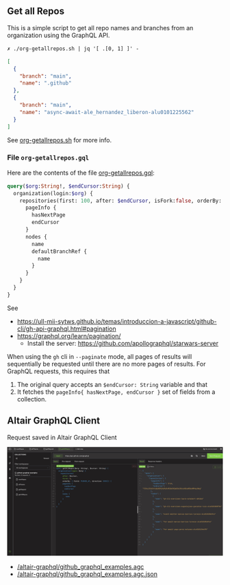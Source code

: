 ## Get all Repos


This is a simple script to get all repo names and branches from an organization using the GraphQL API.


```
✗ ./org-getallrepos.sh | jq '[ .[0, 1] ]' -
```
```json
[
  {
    "branch": "main",
    "name": ".github"
  },
  {
    "branch": "main",
    "name": "async-await-ale_hernandez_liberon-alu0101225562"
  }
]
```

See [org-getallrepos.sh](org-getallrepos.sh) for more info.

### File `org-getallrepos.gql`

Here are the contents of the file [org-getallrepos.gql](org-getallrepos.gql):

```graphql
query($org:String!, $endCursor:String) {
  organization(login:$org) {
    repositories(first: 100, after: $endCursor, isFork:false, orderBy: {field:NAME, direction:ASC}) {
      pageInfo {
        hasNextPage
        endCursor
      }
      nodes {
        name
        defaultBranchRef {
          name
        }
      }
    }
  }
}
```

See 

* <https://ull-mii-sytws.github.io/temas/introduccion-a-javascript/github-cli/gh-api-graphql.html#pagination>
* <https://graphql.org/learn/pagination/>
  * Install the server: <https://github.com/apollographql/starwars-server>

When using the `gh` cli in `--paginate` mode, all pages of results will sequentially be requested until there are no more pages of results. For GraphQL requests, this requires that 

1. The original query accepts an `$endCursor: String` variable and that 
2. It fetches the `pageInfo{ hasNextPage, endCursor }` set of fields from a collection.

## Altair GraphQL Client

Request saved in Altair GraphQL Client

![REPO RENAME Altair GraphQL Client](/images/altair-allrepos.png)
* [/altair-graphql/github_graphql_examples.agc](/altair-graphql/github_graphql_examples.agc)
* [/altair-graphql/github_graphql_examples.agc.json](/altair-graphql/github_graphql_examples.agc.json)